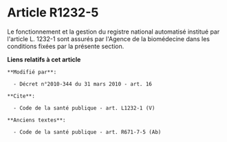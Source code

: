 # Article R1232-5

Le fonctionnement et la gestion du registre national automatisé institué par l'article L. 1232-1 sont assurés par l'Agence de
la biomédecine dans les conditions fixées par la présente section.

**Liens relatifs à cet article**

	**Modifié par**:

	  - Décret n°2010-344 du 31 mars 2010 - art. 16

	**Cite**:

	  - Code de la santé publique - art. L1232-1 (V)

	**Anciens textes**:

	  - Code de la santé publique - art. R671-7-5 (Ab)
